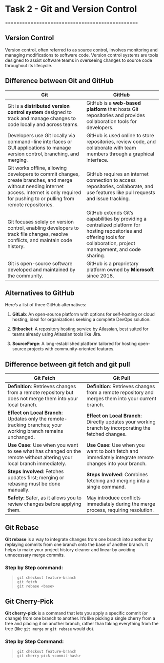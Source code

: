 # Task 2 - Git and Version Control
===============================================

## Version Control 

Version control, often referred to as source control, involves monitoring and managing modifications to software code. Version control systems are tools designed to assist software teams in overseeing changes to source code throughout its lifecycle.

## Difference between Git and GitHub

| **Git**                                                                                  | **GitHub**                                                                                   |
|------------------------------------------------------------------------------------------|----------------------------------------------------------------------------------------------|
| Git is a **distributed version control system** designed to track and manage changes to code locally and across teams. | GitHub is a **web-based platform** that hosts Git repositories and provides collaboration tools for developers. |
| Developers use Git locally via command-line interfaces or GUI applications to manage version control, branching, and merging. | GitHub is used online to store repositories, review code, and collaborate with team members through a graphical interface. |
| Git works offline, allowing developers to commit changes, create branches, and merge without needing internet access. Internet is only required for pushing to or pulling from remote repositories. | GitHub requires an internet connection to access repositories, collaborate, and use features like pull requests and issue tracking. |
| Git focuses solely on version control, enabling developers to track file changes, resolve conflicts, and maintain code history. | GitHub extends Git’s capabilities by providing a centralized platform for hosting repositories and offering tools for collaboration, project management, and code sharing. |
| Git is open-source software developed and maintained by the community.                   | GitHub is a proprietary platform owned by **Microsoft** since 2018.                           |

## Alternatives to GitHub

Here’s a list of three GitHub alternatives:

1. **GitLab**: An open-source platform with options for self-hosting or cloud hosting, ideal for organizations seeking a complete DevOps solution.  

2. **Bitbucket**: A repository hosting service by Atlassian, best suited for teams already using Atlassian tools like Jira.  

3. **SourceForge**: A long-established platform tailored for hosting open-source projects with community-oriented features.

## Difference between git fetch and git pull

| **Git Fetch**                                                                  | **Git Pull**                                                                  |
|-------------------------------------------------------------------------------|-------------------------------------------------------------------------------|
| **Definition**: Retrieves changes from a remote repository but does not merge them into your local branch. | **Definition**: Retrieves changes from a remote repository and merges them into your current branch. |
| **Effect on Local Branch**: Updates only the remote-tracking branches; your working branch remains unchanged. | **Effect on Local Branch**: Directly updates your working branch by incorporating the fetched changes. |
| **Use Case**: Use when you want to see what has changed on the remote without altering your local branch immediately. | **Use Case**: Use when you want to both fetch and immediately integrate remote changes into your branch. |
| **Steps Involved**: Fetches updates first; merging or rebasing must be done manually. | **Steps Involved**: Combines fetching and merging into a single command. |
| **Safety**: Safer, as it allows you to review changes before applying them. | May introduce conflicts immediately during the merge process, requiring resolution. |

## Git Rebase

**Git rebase** is a way to integrate changes from one branch into another by replaying commits from one branch onto the base of another branch. It helps to make your project history cleaner and linear by avoiding unnecessary merge commits.

### Step by Step command:
> `git checkout feature-branch`  
> `git fetch`  
> `git rebase <base>`

## Git Cherry-Pick

**Git cherry-pick** is a command that lets you apply a specific commit (or change) from one branch to another. It’s like picking a single cherry from a tree and placing it on another branch, rather than taking everything from the tree (like `git merge` or `git rebase` would do).

### Step by Step Command:

> `git checkout feature-branch`  
> `git cherry-pick <commit-hash>`
